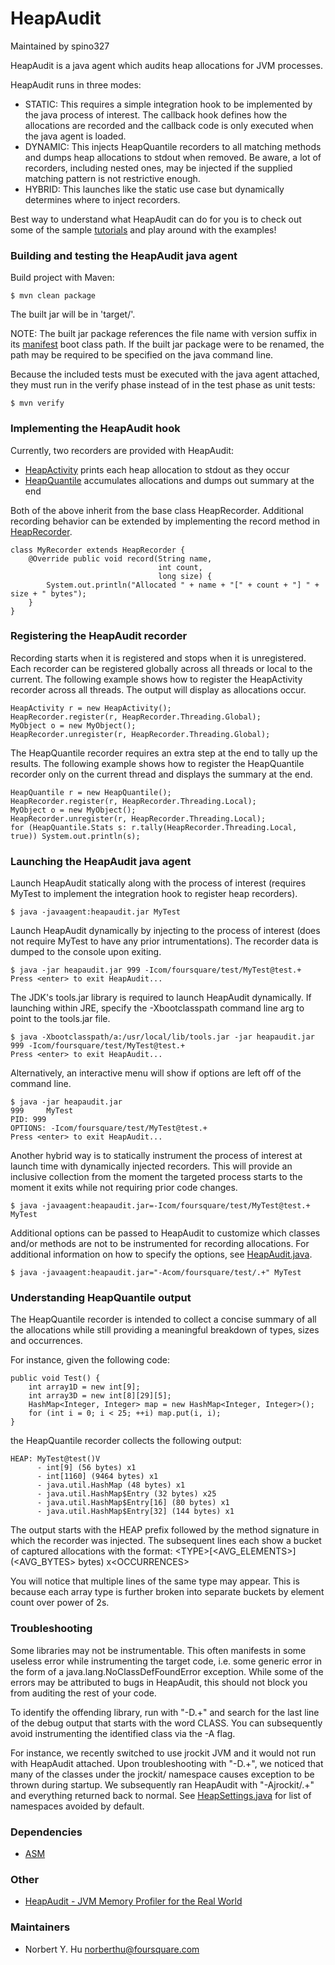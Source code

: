 # HeapAudit

Maintained by spino327

HeapAudit is a java agent which audits heap allocations for JVM processes.

HeapAudit runs in three modes:

- STATIC: This requires a simple integration hook to be implemented by the java
process of interest. The callback hook defines how the allocations are recorded
and the callback code is only executed when the java agent is loaded.
- DYNAMIC: This injects HeapQuantile recorders to all matching methods and dumps
heap allocations to stdout when removed. Be aware, a lot of recorders, including
nested ones, may be injected if the supplied matching pattern is not restrictive
enough.
- HYBRID: This launches like the static use case but dynamically determines
where to inject recorders.

Best way to understand what HeapAudit can do for you is to check out some of the
sample [tutorials](https://github.com/foursquare/heapaudit/blob/master/src/test/java/com/foursquare/heapaudit/tutorials/)
and play around with the examples!

### Building and testing the HeapAudit java agent

Build project with Maven:

	$ mvn clean package

The built jar will be in 'target/'.

NOTE: The built jar package references the file name with version suffix in its
[manifest](https://github.com/foursquare/heapaudit/blob/master/pom.xml) boot
class path. If the built jar package were to be renamed, the path may be
required to be specified on the java command line.

Because the included tests must be executed with the java agent attached, they
must run in the verify phase instead of in the test phase as unit tests:

	$ mvn verify

### Implementing the HeapAudit hook

Currently, two recorders are provided with HeapAudit:

- [HeapActivity](https://github.com/foursquare/heapaudit/blob/master/src/main/java/com/foursquare/heapaudit/HeapActivity.java)
prints each heap allocation to stdout as they occur
- [HeapQuantile](https://github.com/foursquare/heapaudit/blob/master/src/main/java/com/foursquare/heapaudit/HeapQuantile.java)
accumulates allocations and dumps out summary at the end

Both of the above inherit from the base class HeapRecorder. Additional recording
behavior can be extended by implementing the record method in [HeapRecorder](https://github.com/foursquare/heapaudit/blob/master/src/main/java/com/foursquare/heapaudit/HeapRecorder.java).

	class MyRecorder extends HeapRecorder {
	    @Override public void record(String name,
	                                 int count,
	                                 long size) {
	        System.out.println("Allocated " + name + "[" + count + "] " + size + " bytes");
	    }
	}

### Registering the HeapAudit recorder

Recording starts when it is registered and stops when it is unregistered. Each
recorder can be registered globally across all threads or local to the current.
The following example shows how to register the HeapActivity recorder across all
threads. The output will display as allocations occur.

	HeapActivity r = new HeapActivity();
	HeapRecorder.register(r, HeapRecorder.Threading.Global);
	MyObject o = new MyObject();
	HeapRecorder.unregister(r, HeapRecorder.Threading.Global);

The HeapQuantile recorder requires an extra step at the end to tally up the
results. The following example shows how to register the HeapQuantile recorder
only on the current thread and displays the summary at the end.

	HeapQuantile r = new HeapQuantile();
	HeapRecorder.register(r, HeapRecorder.Threading.Local);
	MyObject o = new MyObject();
	HeapRecorder.unregister(r, HeapRecorder.Threading.Local);
	for (HeapQuantile.Stats s: r.tally(HeapRecorder.Threading.Local, true)) System.out.println(s);

### Launching the HeapAudit java agent

Launch HeapAudit statically along with the process of interest (requires MyTest
to implement the integration hook to register heap recorders).

	$ java -javaagent:heapaudit.jar MyTest

Launch HeapAudit dynamically by injecting to the process of interest (does not
require MyTest to have any prior intrumentations). The recorder data is dumped
to the console upon exiting.

	$ java -jar heapaudit.jar 999 -Icom/foursquare/test/MyTest@test.+
	Press <enter> to exit HeapAudit...

The JDK's tools.jar library is required to launch HeapAudit dynamically. If
launching within JRE, specify the -Xbootclasspath command line arg to point to
the tools.jar file.

	$ java -Xbootclasspath/a:/usr/local/lib/tools.jar -jar heapaudit.jar 999 -Icom/foursquare/test/MyTest@test.+
	Press <enter> to exit HeapAudit...

Alternatively, an interactive menu will show if options are left off of the
command line.

	$ java -jar heapaudit.jar
	999     MyTest
	PID: 999
	OPTIONS: -Icom/foursquare/test/MyTest@test.+
	Press <enter> to exit HeapAudit...

Another hybrid way is to statically instrument the process of interest at launch
time with dynamically injected recorders. This will provide an inclusive
collection from the moment the targeted process starts to the moment it exits
while not requiring prior code changes.

	$ java -javaagent:heapaudit.jar=-Icom/foursquare/test/MyTest@test.+ MyTest

Additional options can be passed to HeapAudit to customize which classes and/or
methods are not to be instrumented for recording allocations. For additional
information on how to specify the options, see [HeapAudit.java](https://github.com/foursquare/heapaudit/blob/master/src/main/java/com/foursquare/heapaudit/HeapAudit.java).

	$ java -javaagent:heapaudit.jar="-Acom/foursquare/test/.+" MyTest

### Understanding HeapQuantile output

The HeapQuantile recorder is intended to collect a concise summary of all the
allocations while still providing a meaningful breakdown of types, sizes and
occurrences.

For instance, given the following code:

	public void Test() {
	    int array1D = new int[9];
	    int array3D = new int[8][29][5];
	    HashMap<Integer, Integer> map = new HashMap<Integer, Integer>();
	    for (int i = 0; i < 25; ++i) map.put(i, i);
	}

the HeapQuantile recorder collects the following output:

	HEAP: MyTest@test()V
	      - int[9] (56 bytes) x1
	      - int[1160] (9464 bytes) x1
	      - java.util.HashMap (48 bytes) x1
	      - java.util.HashMap$Entry (32 bytes) x25
	      - java.util.HashMap$Entry[16] (80 bytes) x1
	      - java.util.HashMap$Entry[32] (144 bytes) x1

The output starts with the HEAP prefix followed by the method signature in which
the recorder was injected. The subsequent lines each show a bucket of captured
allocations with the format: \<TYPE\>\[\<AVG_ELEMENTS\>\] (\<AVG_BYTES\> bytes)
x\<OCCURRENCES\>

You will notice that multiple lines of the same type may appear. This is because
each array type is further broken into separate buckets by element count over
power of 2s.

### Troubleshooting

Some libraries may not be instrumentable. This often manifests in some useless
error while instrumenting the target code, i.e. some generic error in the form
of a java.lang.NoClassDefFoundError exception. While some of the errors may be
attributed to bugs in HeapAudit, this should not block you from auditing the
rest of your code.

To identify the offending library, run with "-D.+" and search for the last line
of the debug output that starts with the word CLASS. You can subsequently avoid
instrumenting the identified class via the -A flag.

For instance, we recently switched to use jrockit JVM and it would not run with
HeapAudit attached. Upon troubleshooting with "-D.+", we noticed that many of
the classes under the jrockit/ namespace causes exception to be thrown during
startup. We subsequently ran HeapAudit with "-Ajrockit/.+" and everything
returned back to normal. See [HeapSettings.java](https://github.com/foursquare/heapaudit/blob/master/src/main/java/com/foursquare/heapaudit/HeapSettings.java)
for list of namespaces avoided by default.

### Dependencies

- [ASM](http://asm.ow2.org/)

### Other

- [HeapAudit - JVM Memory Profiler for the Real World](http://engineering.foursquare.com/2012/02/02/heapaudit-jvm-memory-profiler-for-the-real-world)

### Maintainers

- Norbert Y. Hu norberthu@foursquare.com

